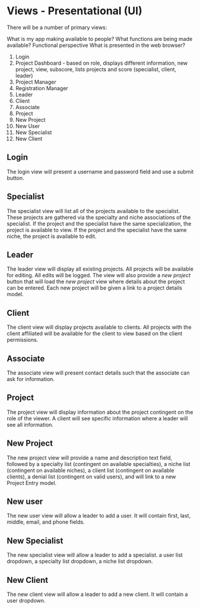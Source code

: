 # Views - Presentational (UI)

There will be a number of primary views:

What is my app making available to people?
What functions are being made available?
Functional perspective
What is presented in the web browser?

1. Login
2. Project Dashboard - based on role, displays different information, new project, view, subscore, lists projects and score (specialist, client, leader)
3. Project Manager
4. Registration Manager
5. Leader
6. Client
7. Associate
8. Project
9. New Project
10. New User
11. New Specialist
12. New Client

## Login

The login view will present a username and password field and use a submit button.

## Specialist

The specialist view will list all of the projects available to the specialist. These projects are gathered via the specialty and niche associations of the specialist. If the project and the specialist have the same specialization, the project is available to view. If the project and the specialist have the same niche, the project is available to edit.

## Leader

The leader view will display all existing projects. All projects will be available for editing. All edits will be logged. The view will also provide a _new project_ button that will load the _new project_ view where details about the project can be entered. Each new project will be given a link to a project details model.

## Client

The client view will display projects available to clients. All projects with the client affiliated will be available for the client to view based on the client permissions.

## Associate

The associate view will present contact details such that the associate can ask for information.

## Project

The project view will display information about the project contingent on the role of the viewer. A client will see specific information where a leader will see all information.

## New Project

The new project view will provide a name and description text field, followed by a specialty list (contingent on available specialties), a niche list (contingent on available niches), a client list (contingent on available clients), a denial list (contingent on valid users), and will link to a new Project Entry model.

## New user

The new user view will allow a leader to add a user. It will contain first, last, middle, email, and phone fields.

## New Specialist

The new specialist view will allow a leader to add a specialist. a user list dropdown, a specialty list dropdown, a niche list dropdown.

## New Client

The new client view will allow a leader to add a new client. It will contain a user dropdown.
